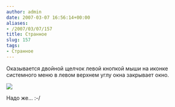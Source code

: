 ```yaml
---
author: admin
date: 2007-03-07 16:56:14+00:00
aliases:
- /2007/03/07/157
title: Странное
slug: 157
tags:
- Странное
---
```


Оказывается двойной щелчок левой кнопкой мыши на иконке системного меню в левом верхнем углу окна закрывает окно. 

![](/2007/03/dblclick.png)

Надо же... :-/
